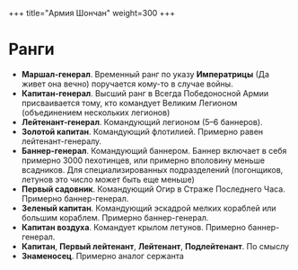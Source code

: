 +++
title="Армия Шончан"
weight=300
+++

Ранги
===
- **Маршал-генерал**. Временный ранг по указу **Императрицы** (Да живет она вечно) поручается кому-то в случае войны.
- **Капитан-генерал**. Высший ранг в Всегда Победоносной Армии присваивается тому, кто командует Великим Легионом (объединением нескольких легионов)
- **Лейтенант-генерал**. Командующий легионом (5–6 баннеров).
- **Золотой капитан**. Командующий флотилией. Примерно равен лейтенант-генералу.
- **Баннер-генерал**. Командующий баннером. Баннер включает в себя примерно 3000 пехотинцев, или примерно вполовину меньше всадников. Для специализированных подразделений (погонщиков, летунов это число может быть еще меньше)
- **Первый садовник**. Командующий Огир в Страже Последнего Часа. Примерно баннер-генерал.
- **Зеленый капитан**. Командующий эскадрой мелких кораблей или большим кораблем. Примерно баннер-генерал.
- **Капитан воздуха**. Командует крылом летунов. Примерно баннер-генерал.
- **Капитан**, **Первый лейтенант**, **Лейтенант**, **Подлейтенант**. По смыслу
- **Знаменосец**. Примерно аналог сержанта